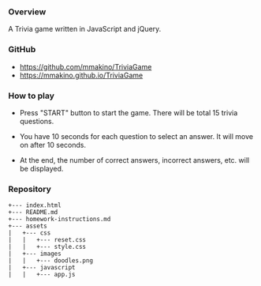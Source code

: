 ### Overview

A Trivia game written in JavaScript and jQuery.

### GitHub

* https://github.com/mmakino/TriviaGame
* https://mmakino.github.io/TriviaGame

### How to play 

* Press "START" button to start the game. There will be total 15 trivia questions.

* You have 10 seconds for each question to select an answer. It will move on after 10 seconds.

* At the end, the number of correct answers, incorrect answers, etc. will be displayed.

### Repository

```
+--- index.html
+--- README.md
+--- homework-instructions.md
+--- assets
|   +--- css
|   |   +--- reset.css
|   |   +--- style.css
|   +--- images
|   |   +--- doodles.png
|   +--- javascript
|   |   +--- app.js
```
